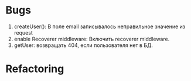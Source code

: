 # Bugs
1. createUser(): В поле email записывалось неправильное значение из request
2. enable Recoverer middleware: Включить recoverer middleware. 
3. getUser: возвращать 404, если пользователя нет в БД.

# Refactoring
